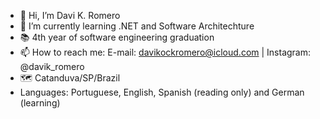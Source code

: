 - 👋 Hi, I’m Davi K. Romero
- 🧠 I’m currently learning .NET and Software Architechture
- 📚 4th year of software engineering graduation
- 📫 How to reach me: E-mail: davikockromero@icloud.com | Instagram: @davik_romero
- 🗺️ Catanduva/SP/Brazil
- Languages: Portuguese, English, Spanish (reading only) and German (learning)

<!---
davidsonromero/davidsonromero is a ✨ special ✨ repository because its `README.md` (this file) appears on your GitHub profile.
You can click the Preview link to take a look at your changes.
--->

